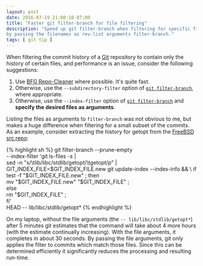 ```yaml
---
layout: post
date: 2016-07-19 21:08:18-07:00
title: "Faster git filter-branch for file filtering"
description: "Speed up git filter-branch when filtering for specific files \
by passing the filenames as rev-list arguments filter-branch."
tags: [ git tip ]
---
```

When filtering the commit history of a [Git](https://git-scm.com/) repository
to contain only the history of certain files, and performance is an issue,
consider the following suggestions:

1.  Use [BFG Repo-Cleaner](https://rtyley.github.io/bfg-repo-cleaner/) where
    possible.  It's quite fast.
2.  Otherwise, use the `--subdirectory-filter` option of
    [`git filter-branch`](https://git-scm.com/docs/git-filter-branch), where
    appropriate.
3.  Otherwise, use the `--index-filter` option of
    [`git filter-branch`](https://git-scm.com/docs/git-filter-branch) and
    **specify the desired files as arguments**.

<!--more-->

Listing the files as arguments to `filter-branch` was not obvious to me, but
makes a huge difference when filtering for a small subset of the commits.  As
an example, consider extracting the history for getopt from the [FreeBSD src
repo](https://github.com/freebsd/freebsd):

{% highlight sh %}
git filter-branch --prune-empty \
    --index-filter 'git ls-files -s | \
        sed -n "s/\tlib\/libc\/stdlib\/getopt/\tgetopt/p" | \
        GIT_INDEX_FILE=$GIT_INDEX_FILE.new git update-index --index-info && \
        if test -f "$GIT_INDEX_FILE.new" ; then \
            mv "$GIT_INDEX_FILE.new" "$GIT_INDEX_FILE" ; \
        else \
            rm "$GIT_INDEX_FILE" ; \
        fi' \
    HEAD -- lib/libc/stdlib/getopt*
{% endhighlight %}

On my laptop, without the file arguments (the `-- lib/libc/stdlib/getopt*`)
after 5 minutes git estimates that the command will take about 4 more hours
(with the estimate continually increasing).  With the file arguments, it
completes in about 30 seconds.  By passing the file arguments, git only
applies the filter to commits which match those files.  Since this can be
determined efficiently it significantly reduces the processing and resulting
run-time.
